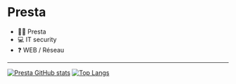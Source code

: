 # Presta

- 🙋‍♂️ Presta 
- 💻 IT security
- ❓ WEB / Réseau 

***


[![Presta GitHub stats](https://github-readme-stats.vercel.app/api?username=prestaa&show_icons=false&theme=dark&hide=prs)](https://github.com/anuraghazra/github-readme-stats) [![Top Langs](https://github-readme-stats.vercel.app/api/top-langs/?username=prestaa&theme=dark&langs_count=3&icons=true)](https://github.com/anuraghazra/github-readme-stats)


